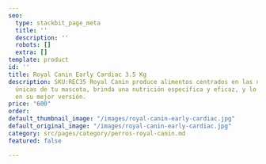 ```yaml
---
seo:
  type: stackbit_page_meta
  title: ''
  description: ''
  robots: []
  extra: []
template: product
id: ''
title: Royal Canin Early Cardiac 3.5 Kg
description: SKU:REC35 Royal Canin produce alimentos centrados en las necesidades
  únicas de tu mascota, brinda una nutrición específica y eficaz, y lo ayuda a convertirse
  en su mejor versión.
price: "600"
order: 
default_thumbnail_image: "/images/royal-canin-early-cardiac.jpg"
default_original_image: "/images/royal-canin-early-cardiac.jpg"
category: src/pages/category/perros-royal-canin.md
featured: false

---
```

